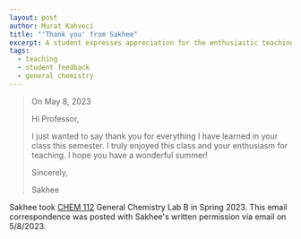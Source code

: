 ```yaml
---
layout: post
author: Murat Kahveci
title: "'Thank you' from Sakhee"
excerpt: A student expresses appreciation for the enthusiastic teaching and engaging learning experience in a General Chemistry Lab B course.
tags:
  - teaching
  - student feedback
  - general chemistry
---
```


> On May 8, 2023
>
>Hi Professor,
> 
>I just wanted to say thank you for everything I have learned in your class this semester. I truly enjoyed this class and your enthusiasm for teaching.
I hope you have a wonderful summer!
> 
>Sincerely,
> 
>Sakhee

Sakhee took [CHEM 112](/cho) General Chemistry Lab B in Spring 2023. This email correspondence was posted with Sakhee's written permission via email on 5/8/2023. 